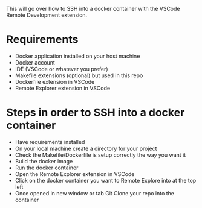 This will go over how to SSH into a docker container with the VSCode Remote Development extension.

# Requirements
- Docker application installed on your host machine
- Docker account
- IDE (VSCode or whatever you prefer)
- Makefile extensions (optional) but used in this repo
- Dockerfile extension in VSCode
- Remote Explorer extension in VSCode

# Steps in order to SSH into a docker container
- Have requirements installed
- On your local machine create a directory for your project
- Check the Makefile/Dockerfile is setup correctly the way you want it
- Build the docker image
- Run the docker container
- Open the Remote Explorer extension in VSCode
- Click on the docker container you want to Remote Explore  into at the top left
- Once opened in new window or tab Git Clone your repo into the container

